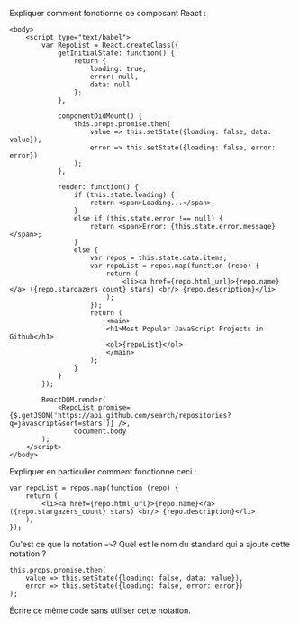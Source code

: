 Expliquer comment fonctionne ce composant React :

	<body>
		<script type="text/babel">
			var RepoList = React.createClass({
				getInitialState: function() {
					return {
						loading: true,
						error: null,
						data: null
					};
				},

				componentDidMount() {
					this.props.promise.then(
						value => this.setState({loading: false, data: value}),
						error => this.setState({loading: false, error: error})
					);
				},

				render: function() {
					if (this.state.loading) {
						return <span>Loading...</span>;
					}
					else if (this.state.error !== null) {
						return <span>Error: {this.state.error.message}</span>;
					}
					else {
						var repos = this.state.data.items;
						var repoList = repos.map(function (repo) {
							return (
								<li><a href={repo.html_url}>{repo.name}</a> ({repo.stargazers_count} stars) <br/> {repo.description}</li>
							);
						});
						return (
							<main>
							<h1>Most Popular JavaScript Projects in Github</h1>
							<ol>{repoList}</ol>
							</main>
						);
					}
				}
			});

			ReactDOM.render(
				<RepoList promise={$.getJSON('https://api.github.com/search/repositories?q=javascript&sort=stars')} />,
					document.body
			);
		</script>
	</body>

Expliquer en particulier comment fonctionne ceci :

    var repoList = repos.map(function (repo) {
        return (
            <li><a href={repo.html_url}>{repo.name}</a> ({repo.stargazers_count} stars) <br/> {repo.description}</li>
        );
    });


Qu'est ce que la notation `=>`? Quel est le nom du standard qui a ajouté cette notation ?

    this.props.promise.then(
        value => this.setState({loading: false, data: value}),
        error => this.setState({loading: false, error: error})
    );

Écrire ce même code sans utiliser cette notation.
